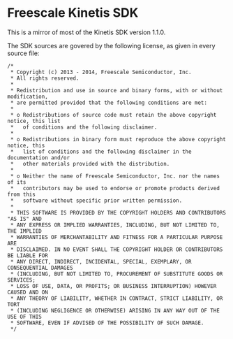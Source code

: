# Freescale Kinetis SDK

This is a mirror of most of the Kinetis SDK version 1.1.0.

The SDK sources are govered by the following license, as given in
every source file:

    /*
     * Copyright (c) 2013 - 2014, Freescale Semiconductor, Inc.
     * All rights reserved.
     *
     * Redistribution and use in source and binary forms, with or without modification,
     * are permitted provided that the following conditions are met:
     *
     * o Redistributions of source code must retain the above copyright notice, this list
     *   of conditions and the following disclaimer.
     *
     * o Redistributions in binary form must reproduce the above copyright notice, this
     *   list of conditions and the following disclaimer in the documentation and/or
     *   other materials provided with the distribution.
     *
     * o Neither the name of Freescale Semiconductor, Inc. nor the names of its
     *   contributors may be used to endorse or promote products derived from this
     *   software without specific prior written permission.
     *
     * THIS SOFTWARE IS PROVIDED BY THE COPYRIGHT HOLDERS AND CONTRIBUTORS "AS IS" AND
     * ANY EXPRESS OR IMPLIED WARRANTIES, INCLUDING, BUT NOT LIMITED TO, THE IMPLIED
     * WARRANTIES OF MERCHANTABILITY AND FITNESS FOR A PARTICULAR PURPOSE ARE
     * DISCLAIMED. IN NO EVENT SHALL THE COPYRIGHT HOLDER OR CONTRIBUTORS BE LIABLE FOR
     * ANY DIRECT, INDIRECT, INCIDENTAL, SPECIAL, EXEMPLARY, OR CONSEQUENTIAL DAMAGES
     * (INCLUDING, BUT NOT LIMITED TO, PROCUREMENT OF SUBSTITUTE GOODS OR SERVICES;
     * LOSS OF USE, DATA, OR PROFITS; OR BUSINESS INTERRUPTION) HOWEVER CAUSED AND ON
     * ANY THEORY OF LIABILITY, WHETHER IN CONTRACT, STRICT LIABILITY, OR TORT
     * (INCLUDING NEGLIGENCE OR OTHERWISE) ARISING IN ANY WAY OUT OF THE USE OF THIS
     * SOFTWARE, EVEN IF ADVISED OF THE POSSIBILITY OF SUCH DAMAGE.
     */

